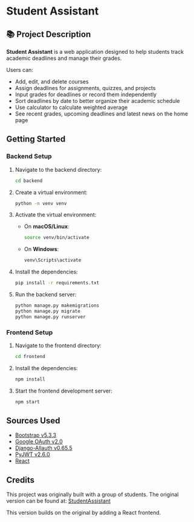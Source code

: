 # Student Assistant

## 📚 Project Description

**Student Assistant** is a web application designed to help students track academic deadlines and manage their grades.

Users can:
- Add, edit, and delete courses
- Assign deadlines for assignments, quizzes, and projects
- Input grades for deadlines or record them independently
- Sort deadlines by date to better organize their academic schedule
- Use calculator to calculate weighted average
- See recent grades, upcoming deadlines and latest news on the home page



## Getting Started

### Backend Setup

1. Navigate to the backend directory:

    ```bash
    cd backend
    ```

2. Create a virtual environment:

    ```bash
    python -m venv venv
    ```

3. Activate the virtual environment:

    - On **macOS/Linux**:

        ```bash
        source venv/bin/activate
        ```

    - On **Windows**:

        ```bash
        venv\Scripts\activate
        ```

4. Install the dependencies:

    ```bash
    pip install -r requirements.txt
    ```

5. Run the backend server:

    ```bash
    python manage.py makemigrations
    python manage.py migrate
    python manage.py runserver
    ```


### Frontend Setup

1. Navigate to the frontend directory:

    ```bash
    cd frontend
    ```

2. Install the dependencies:

    ```bash
    npm install
    ```

3. Start the frontend development server:

    ```bash
    npm start
    ```


## Sources Used

- [Bootstrap v5.3.3](https://getbootstrap.com/)
- [Google OAuth v2.0](https://developers.google.com/identity)
- [Django-Allauth v0.65.5](https://django-allauth.readthedocs.io)
- [PyJWT v2.6.0](https://pypi.org/project/PyJWT/)
- [React](https://react.dev/)


## Credits

This project was originally built with a group of students. The original version can be found at: [StudentAssistant](https://github.com/lordmitrii/StudentAssistant)

This version builds on the original by adding a React frontend.
